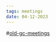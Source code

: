 ```yaml
---
tags: meetings
date: 04-12-2023
---
```

#[old-gc-meetings](/notes/general-circle/old-gc-meetings/old-gc-meetings.md) 
